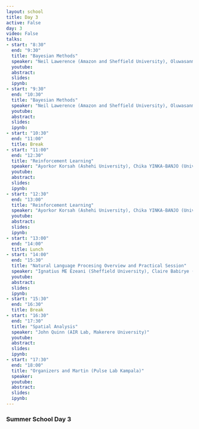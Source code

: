 ```yaml
---
layout: school
title: Day 3
active: False
day: 3
video: False
talks:
- start: "8:30"
  end: "9:30"
  title: "Bayesian Methods"
  speaker: "Neil Lawerence (Amazon and Sheffield University), Oluwasanmi Koyejo (Google & University of Illinois)"
  youtube:
  abstract:
  slides:
  ipynb:
- start: "9:30"
  end: "10:30"
  title: "Bayesian Methods"
  speaker: "Neil Lawerence (Amazon and Sheffield University), Oluwasanmi Koyejo (Google & University of Illinois)"
  youtube:
  abstract:
  slides:
  ipynb:
- start: "10:30"
  end: "11:00"
  title: Break
- start: "11:00"
  end: "12:30"
  title: "Reinforcement Learning"
  speaker: "Ayorkor Korsah (Ashehi University), Chika YINKA-BANJO (University of Lagos)"
  youtube:
  abstract:
  slides:
  ipynb:
- start: "12:30"
  end: "13:00"
  title: "Reinforcement Learning"
  speaker: "Ayorkor Korsah (Ashehi University), Chika YINKA-BANJO (University of Lagos)"
  youtube:
  abstract:
  slides:
  ipynb:
- start: "13:00"
  end: "14:00"
  title: Lunch
- start: "14:00"
  end: "15:30"
  title: "Natural Language Procesing Overview and Practical Session"
  speaker: "Ignatius ME Ezeani (Sheffield University), Claire Babirye (UTAMU), Mark Magumba (Makerere University)"
  youtube:
  abstract:
  slides:
  ipynb:
- start: "15:30"
  end: "16:30"
  title: Break
- start: "16:30"
  end: "17:30"
  title: "Spatial Analysis"
  speaker: "John Quinn (AIR Lab, Makerere University)"
  youtube:
  abstract:
  slides:
  ipynb:
- start: "17:30"
  end: "18:00"
  title: "Organizers and Martin (Pulse Lab Kampala)"
  speaker:
  youtube:
  abstract:
  slides:
  ipynb:
---
```


<h3> Summer School Day 3 </h3>
